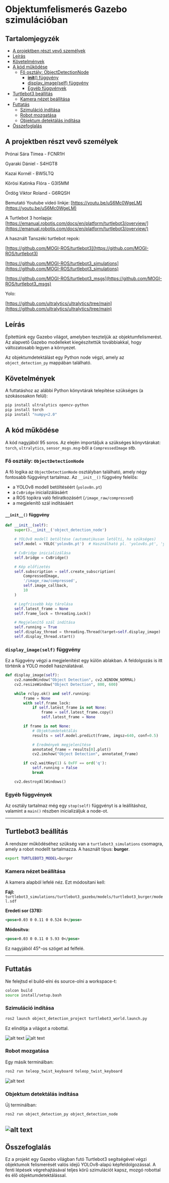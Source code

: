 
# Objektumfelismerés Gazebo szimulációban


[//]: # (Image References)

[image1]: ./assets/running.jpg "Project in running"
[image2]: ./assets/gazebo1.png "Gazebo world"
[image3]: ./assets/gazebo2.png "Gazebo world"
[image4]: ./assets/gazebo3.png "Gazebo world"



## Tartalomjegyzék

- [A projektben részt vevő személyek](#a-projektben-részt-vevő-személyek)
- [Leírás](#leírás)
- [Követelmények](#követelmények)
- [A kód működése](#a-kód-működése)
  - [Fő osztály: ObjectDetectionNode](#fő-osztály-objectdetectionnode)
    - [__init__() függvény](#init-függvény)
    - [display_image(self) függvény](#display_imageself-függvény)
    - [Egyéb függvények](#egyéb-függvények)
- [Turtlebot3 beállítás](#turtlebot3-beállítás)
  - [Kamera nézet beállítása](#kamera-nézet-beállítása)
- [Futtatás](#futtatás)
  - [Szimuláció indítása](#szimuláció-indítása)
  - [Robot mozgatása](#robot-mozgatása)
  - [Objektum detektálás indítása](#objektum-detektálás-indítása)
- [Összefoglalás](#összefoglalás)

## A projektben részt vevő személyek

Prónai Sára Tímea - FCNR1H

Gyaraki Dániel - S4HGT8

Kazai Kornél  - BW5LTQ

Kőrösi Katinka Flóra - G3I5MM

Ördög Viktor Roland - G6RQSH

Bemutató Youtube videó linkje: [https://youtu.be/uS6Mc0WgeLM](https://youtu.be/uS6Mc0WgeLM)

A Turtlebot 3 honlapja: [https://emanual.robotis.com/docs/en/platform/turtlebot3/overview/](https://emanual.robotis.com/docs/en/platform/turtlebot3/overview/)

A használt Tanszéki turtlebot repok:

[https://github.com/MOGI-ROS/turtlebot3](https://github.com/MOGI-ROS/turtlebot3)

[https://github.com/MOGI-ROS/turtlebot3_simulations](https://github.com/MOGI-ROS/turtlebot3_simulations)

[https://github.com/MOGI-ROS/turtlebot3_msgs](https://github.com/MOGI-ROS/turtlebot3_msgs)

Yolo:

[https://github.com/ultralytics/ultralytics/tree/main](https://github.com/ultralytics/ultralytics/tree/main)

## Leírás

Építettünk egy Gazebo világot, amelyben teszteljük az objektumfelismerést. Az alapvető Gazebo modelleket kiegészítettük továbbiakkal, hogy változatosabb legyen a környezet.

Az objektumdetektálást egy Python node végzi, amely az `object_detection_py` mappában található.

## Követelmények

A futtatáshoz az alábbi Python könyvtárak telepítése szükséges (a szokásosakon felül):

```bash
pip install ultralytics opencv-python
pip install torch
pip install "numpy<2.0"
```

## A kód működése

A kód nagyjából 95 soros. Az elején importáljuk a szükséges könyvtárakat: `torch`, `ultralytics`, `sensor_msgs.msg`-ből a `CompressedImage` stb.

### Fő osztály: `ObjectDetectionNode`

A fő logika az `ObjectDetectionNode` osztályban található, amely négy fontosabb függvényt tartalmaz. Az `__init__()` függvény felelős:

- a YOLOv8 modell betöltéséért (`yolov8n.pt`)
- a `CvBridge` inicializálásáért
- a ROS topikra való feliratkozásért (`/image_raw/compressed`)
- a megjelenítő szál indításáért

#### `__init__()` függvény

```python
def __init__(self):
    super().__init__('object_detection_node')

    # YOLOv8 modell betöltése (automatikusan letölti, ha szükséges)
    self.model = YOLO('yolov8n.pt')  # Használható pl. 'yolov8s.pt', 'yolov8m.pt' is

    # CvBridge inicializálása
    self.bridge = CvBridge()

    # Kép előfizetés
    self.subscription = self.create_subscription(
        CompressedImage,
        '/image_raw/compressed',
        self.image_callback,
        10
    )

    # Legfrissebb kép tárolása
    self.latest_frame = None
    self.frame_lock = threading.Lock()

    # Megjelenítő szál indítása
    self.running = True
    self.display_thread = threading.Thread(target=self.display_image)
    self.display_thread.start()
```

### `display_image(self)` függvény

Ez a függvény végzi a megjelenítést egy külön ablakban. A feldolgozás is itt történik a YOLO modell használatával.

```python
def display_image(self):
    cv2.namedWindow("Object Detection", cv2.WINDOW_NORMAL)
    cv2.resizeWindow("Object Detection", 800, 600)

    while rclpy.ok() and self.running:
        frame = None
        with self.frame_lock:
            if self.latest_frame is not None:
                frame = self.latest_frame.copy()
                self.latest_frame = None

        if frame is not None:
            # Objektumdetektálás
            results = self.model.predict(frame, imgsz=640, conf=0.5)

            # Eredmények megjelenítése
            annotated_frame = results[0].plot()
            cv2.imshow("Object Detection", annotated_frame)

        if cv2.waitKey(1) & 0xFF == ord('q'):
            self.running = False
            break

    cv2.destroyAllWindows()
```

### Egyéb függvények

Az osztály tartalmaz még egy `stop(self)` függvényt is a leállításhoz, valamint a `main()` részben inicializáljuk a node-ot.

---

## Turtlebot3 beállítás

A rendszer működéséhez szükség van a `turtlebot3_simulations` csomagra, amely a robot modellt tartalmazza. A használt típus: **burger**.

```bash
export TURTLEBOT3_MODEL=burger
```

### Kamera nézet beállítása

A kamera alapból lefelé néz. Ezt módosítani kell:

**Fájl:**  
`turtlebot3_simulations/turtlebot3_gazebo/models/turtlebot3_burger/model.sdf`

**Eredeti sor (378):**

```xml
<pose>0.03 0 0.11 0 0.524 0</pose>
```

**Módosítva:**

```xml
<pose>0.03 0 0.11 0 5.93 0</pose>
```

Ez nagyjából 45°-os szöget ad felfelé.

---

## Futtatás

Ne felejtsd el build-elni és source-olni a workspace-t:

```bash
colcon build
source install/setup.bash
```


### Szimuláció indítása

```bash
ros2 launch object_detection_project turtlebot3_world.launch.py
```

Ez elindítja a világot a robottal.

![alt text][image2]
![alt text][image3]
### Robot mozgatása

Egy másik terminálban:

```bash
ros2 run teleop_twist_keyboard teleop_twist_keyboard
```
![alt text][image4]

### Objektum detektálás indítása

Új terminálban:

```bash
ros2 run object_detection_py object_detection_node
```
![alt text][image1]
---

## Összefoglalás

Ez a projekt egy Gazebo világban futó Turtlebot3 segítségével végzi objektumok felismerését valós idejű YOLOv8-alapú képfeldolgozással. A fenti lépések végrehajtásával teljes körű szimulációt kapsz, mozgó robottal és élő objektumdetektálással.
